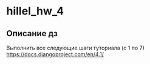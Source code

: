 # hillel_hw_4

## Описание дз
Выполнить все следующие шаги туториала (с 1 по 7)
https://docs.djangoproject.com/en/4.1/